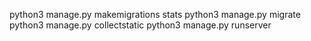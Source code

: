 python3 manage.py makemigrations stats
python3 manage.py migrate
python3 manage.py collectstatic
python3 manage.py runserver
